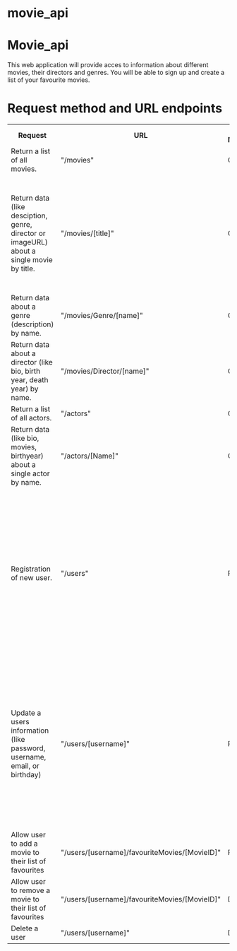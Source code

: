 # movie_api

<body>
  <h1>Movie_api</h1>

  <p>
    This web application will provide acces to information about different
    movies, their directors and genres. You will be able to sign up and create
    a list of your favourite movies.
  </p>

  <h1>Request method and URL endpoints</h1>
  <table style="width:100%">
    <tr>
      <th>Request</th>
      <th>URL</th>
      <th>HTTP METHOD</th>
      <th>Request body data format</th>
      <th>Response body data format</th>
    </tr>
    <tr>
      <td>Return a list of all movies.</td>
      <td>"/movies"</td>
      <td>GET</td>
      <td>None</td>
      <td>
        A JSON object holding data about all movies.
      </td>
    </tr>
    <tr>
      <td>
        Return data (like desciption, genre, director or imageURL) about a
        single movie by title.
      </td>
      <td>"/movies/[title]"</td>
      <td>GET</td>
      <td>None</td>
      <td>
        A JSON object holding data about a single movie, containing
        description, genre, director and imageURL. Example: { "Genre": {
        "Name": "Action", "Description": "Action film is a film genre in which
        the protagonist or protagonists are thrust into a series of events
        that typically include violence, extended fighting, physical feats,
        rescues and frantic chases. Action films tend to feature a mostly
        resourceful hero struggling against incredible odds, which include
        life-threatening situations, a dangerous villain, or a pursuit which
        usually concludes in victory for the hero." }, "Director": { "movies":
        [ "60a68722dae586ee3e0cc296", "60a6a3a9dae586ee3e0cc297",
        "60a6a412dae586ee3e0cc298" ], "Name": "Peter Jackson", "Bio": "Peter
        Jackson was born as an only child in a small coast-side town in New
        Zealand in 1961. When a friend of his parents bought him a super 8
        movie camera (because she saw how much he enjoyed taking photos), the
        then eight-year-old Peter instantly grabbed the thing to start
        recording his own movies, which he made with his friends.", "Birth":
        1961 }, "Actors": [ [ "60a6c284dae586ee3e0cc2a5",
        "60a6c31adae586ee3e0cc2a6" ] ], "_id": "60a6a3a9dae586ee3e0cc297",
        "Title": "The Lord of the Rings: The Two Towers", "Description": "The
        Lord of the Rings: The Two Towers is a 2002 epic fantasy adventure
        film directed by Peter Jackson, based on the second volume of J. R. R.
        Tolkien's The Lord of the Rings. The film is the second instalment in
        The Lord of the Rings trilogy and was produced by Barrie M. Osborne,
        Fran Walsh and Jackson, and written by Walsh, Philippa Boyens, Stephen
        Sinclair and Jackson.", "ImagePath":
        "https://m.media-amazon.com/images/M/MV5BZGMxZTdjZmYtMmE2Ni00ZTdkLWI5NTgtNjlmMjBiNzU2MmI5XkEyXkFqcGdeQXVyNjU0OTQ0OTY@._V1_UX182_CR0,0,182,268_AL_.jpg",
        "Featured": true },
      </td>
    </tr>
    <tr>
      <td>Return data about a genre (description) by name.</td>
      <td>"/movies/Genre/[name]"</td>
      <td>GET</td>
      <td>None</td>
      <td>
        A JSON object holding data about a genre. Example: "Genre": { "Name":
        "Drama", "Description": "In film and television, drama is a category
        of narrative fiction (or semi-fiction) intended to be more serious
        than humorous in tone. Drama of this kind is usually qualified with
        additional terms that specify its particular super-genre, macro-genre,
        or micro-genre, such as soap opera (operatic drama), police crime
        drama, political drama, legal drama, historical drama, domestic drama,
        teen drama, and comedy-drama (dramedy)."
      </td>
    </tr>
    <tr>
      <td>
        Return data about a director (like bio, birth year, death year) by
        name.
      </td>
      <td>"/movies/Director/[name]"</td>
      <td>GET</td>
      <td>None</td>
      <td>
        A JSON object holding data about a director. Example: { name:
        "Christopher Nolan", bio: "...", birth year: "30 July 1970", death
        year: "" }
      </td>
    </tr>
    <tr>
      <td>Return a list of all actors.</td>
      <td>"/actors"</td>
      <td>GET</td>
      <td>None</td>
      <td>A JSON object holding data about all actors.</td>
    </tr>
    <tr>
      <td>
        Return data (like bio, movies, birthyear) about a single actor by
        name.
      </td>
      <td>"/actors/[Name]"</td>
      <td>GET</td>
      <td>None</td>
      <td>
        A JSON object holding data about a single actor, containing bio,
        birth, death and movies. Example: { "movies": [
        "60a6a7c0dae586ee3e0cc29e" ], "_id": "60a6c4fadae586ee3e0cc2aa",
        "Name": "Hugh Jackman", "Bio": "Hugh Michael Jackman AC (born 12
        October 1968) is an Australian actor, singer, and producer. He is best
        known for playing Wolverine/Logan in the X-Men film series
        (2000–2017), a role for which he holds the Guinness World Record for
        'longest career as a live-action Marvel superhero'.", "Birth": 1968 }
      </td>
    </tr>
    <tr>
      <td>Registration of new user.</td>
      <td>"/users"</td>
      <td>POST</td>
      <td>
        A JSON object holding data about the user. { ID: Integer, username:
        String, password: String, email: String, birthday: Date } Make sure
        that the username only includes alphanumeric symbol, the birthday
        follows the format and the email is a valid email address. Example: {
        "username" : "HansPeter", "password" : "Test123", "email" :
        "test@googlemail.com", "birthday" : "03/15/1912" }
      </td>
      <td>
        A JSON object holding data about the user that was added. Example: {
        "username" : "HansPeter", "password" : "hashedPassword", "email" :
        "test@googlemail.com", "birthday" : "03/15/1912" }
      </td>
    </tr>
    <tr>
      <td>
        Update a users information (like password, username, email, or
        birthday)
      </td>
      <td>"/users/[username]"</td>
      <td>PUT</td>
      <td>
        A JSON object holding updated data about the user. { ID: Integer,
        username: String, password: String, email: String, birthday: Date }
        Make sure that the username only includes alphanumeric symbol, the
        birthday follows the format and the email is a valid email address.
        Example: { "username" : "Hans Peter", "password" : "Test123", "email"
        : "test@googlemail.com", "birthday" : "03/15/1912" }
      </td>
      <td>
        A JSON object holding the new updated data about the user. Example: {
        "username" : "Hans Peter", "password" : "hashedPassword", "email" :
        "test@googlemail.com", "birthday" : "03/15/1912" }
      </td>
    </tr>
    <tr>
      <td>Allow user to add a movie to their list of favourites</td>
      <td>"/users/[username]/favouriteMovies/[MovieID]"</td>
      <td>POST</td>
      <td>none</td>
      <td>
        A JSON object holding data about the user (including the added movie).
        Example: { "favouriteMovies": [ "60a6a7c0dae586ee3e0cc29e" ], "_id":
        "60abf50382ccbe2dd8d8270f", "username": "Hans Peter", "password":
        "hashedPassword", "email": "newtest@googlemail.com", "birthday":
        "1992-03-15T08:00:00.000Z", "__v": 0 }
      </td>
    </tr>
    <tr>
      <td>Allow user to remove a movie to their list of favourites</td>
      <td>"/users/[username]/favouriteMovies/[MovieID]"</td>
      <td>DELETE</td>
      <td>none</td>
      <td>
        A JSON object holding data about the user (without the removed movie).
        Example: { "favouriteMovies": [ "60a6a7c0dae586ee3e0cc29e" ], "_id":
        "60abf50382ccbe2dd8d8270f", "username": "Hans Peter", "password":
        "hashedPassword", "email": "newtest@googlemail.com", "birthday":
        "1992-03-15T08:00:00.000Z", "__v": 0 }
      </td>
    </tr>
    <tr>
      <td>Delete a user</td>
      <td>"/users/[username]"</td>
      <td>DELETE</td>
      <td>none</td>
      <td>A textmassage that confirms, that the user was deleted.</td>
    </tr>
  </table>
</body>
